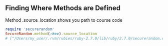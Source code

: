 ## Finding Where Methods are Defined

Method .source_location shows you path to course code

```ruby
require 'securerandom'
SecureRandom.method(:hex).source_location
# ["/Users/my_user/.rvm/rubies/ruby-2.7.0/lib/ruby/2.7.0/securerandom.rb", 175]
```
